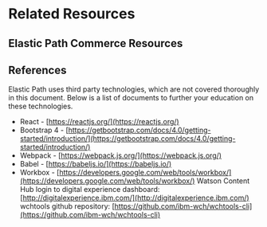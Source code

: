 # Related Resources

## Elastic Path Commerce Resources



## References

Elastic Path uses third party technologies, which are not covered thoroughly in this document. Below is a list of documents to further your education on these technologies.

* React - [https://reactjs.org/](https://reactjs.org/)
* Bootstrap 4 - [https://getbootstrap.com/docs/4.0/getting-started/introduction/](https://getbootstrap.com/docs/4.0/getting-started/introduction/)
* Webpack - [https://webpack.js.org/](https://webpack.js.org/)
* Babel - [https://babeljs.io/](https://babeljs.io/)
* Workbox - [https://developers.google.com/web/tools/workbox/](https://developers.google.com/web/tools/workbox/)
Watson Content Hub login to digital experience dashboard: [http://digitalexperience.ibm.com/](http://digitalexperience.ibm.com/)
wchtools github repository: [https://github.com/ibm-wch/wchtools-cli](https://github.com/ibm-wch/wchtools-cli)
